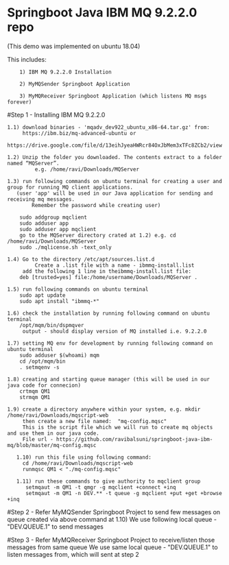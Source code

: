 # Springboot Java IBM MQ 9.2.2.0 repo  
(This demo was implemented on ubuntu 18.04)

This includes:

		1) IBM MQ 9.2.2.0 Installation

		2) MyMQSender Springboot Application 

		3) MyMQReceiver Springboot Application (which listens MQ msgs forever) 


#Step 1 - Installing IBM MQ 9.2.2.0

	1.1) download binaries - 'mqadv_dev922_ubuntu_x86-64.tar.gz' from:
		 https://ibm.biz/mq-advanced-ubuntu	or
		 https://drive.google.com/file/d/13eihJyeaHWRcr84OxJbMem3xTFc8ZCb2/view

	1.2) Unzip the folder you downloaded. The contents extract to a folder named “MQServer”. 
             e.g. /home/ravi/Downloads/MQServer

	1.3) run following commands on ubuntu terminal for creating a user and group for running MQ client applications.
	   (user 'app' will be used in our Java application for sending and receiving mq messages. 
            Remember the password while creating user)

		sudo addgroup mqclient
		sudo adduser app
		sudo adduser app mqclient
		go to the MQServer directory crated at 1.2) e.g. cd /home/ravi/Downloads/MQServer
		sudo ./mqlicense.sh -text_only

	1.4) Go to the directory /etc/apt/sources.list.d
    	     Create a .list file with a name - ibmmq-install.list
	     add the following 1 line in theibmmq-install.list file:
		deb [trusted=yes] file:/home/username/Downloads/MQServer .

	1.5) run following commands on ubuntu terminal
		sudo apt update
		sudo apt install "ibmmq-*"

	1.6) check the installation by running following command on ubuntu terminal
		/opt/mqm/bin/dspmqver
	     output - should display version of MQ installed i.e. 9.2.2.0

	1.7) setting MQ env for development by running following command on ubuntu terminal
		sudo adduser $(whoami) mqm
		cd /opt/mqm/bin
		. setmqenv -s

	1.8) creating and starting queue manager (this will be used in our java code for connecion)
		crtmqm QM1
		strmqm QM1

	1.9) create a directory anywhere within your system, e.g. mkdir /home/ravi/Downloads/mqscript-web
	     then create a new file named: 	"mq-config.mqsc"
	     This is the script file which we will run to create mq objects and use them in our java code.
	     File url - https://github.com/ravibalsuni/springboot-java-ibm-mq/blob/master/mq-config.mqsc
	     
       1.10) run this file using following command:
	     cd /home/ravi/Downloads/mqscript-web
	     runmqsc QM1 < "./mq-config.mqsc"

       1.11) run these commands to give authority to mqclient group
	      setmqaut -m QM1 -t qmgr -g mqclient +connect +inq
	      setmqaut -m QM1 -n DEV.** -t queue -g mqclient +put +get +browse +inq



#Step 2 - Refer MyMQSender Springboot Project to send few messages on queue created via above command at 1.10)
	  We use following local queue - "DEV.QUEUE.1" to send messages
	  

#Step 3 - Refer MyMQReceiver Springboot Project to receive/listen those messages from same queue
	  We use same local queue - "DEV.QUEUE.1" to listen messages from, which will sent at step 2


